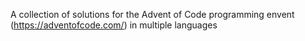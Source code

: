 A collection of solutions for the Advent of Code programming envent (https://adventofcode.com/) in multiple languages
